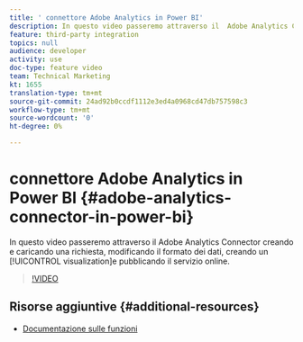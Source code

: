 ```yaml
---
title: ' connettore Adobe Analytics in Power BI'
description: In questo video passeremo attraverso il  Adobe Analytics Connector creando e caricando una richiesta, modificando il formato dei dati, creando una visualizzazione e pubblicando il servizio online.
feature: third-party integration
topics: null
audience: developer
activity: use
doc-type: feature video
team: Technical Marketing
kt: 1655
translation-type: tm+mt
source-git-commit: 24ad92b0ccdf1112e3ed4a0968cd47db757598c3
workflow-type: tm+mt
source-wordcount: '0'
ht-degree: 0%

---
```



#  connettore Adobe Analytics in Power BI {#adobe-analytics-connector-in-power-bi}

In questo video passeremo attraverso il  Adobe Analytics Connector creando e caricando una richiesta, modificando il formato dei dati, creando un [!UICONTROL visualization]e pubblicando il servizio online.

>[!VIDEO](https://video.tv.adobe.com/v/23130/?quality=12)

## Risorse aggiuntive {#additional-resources}

* [Documentazione sulle funzioni](https://docs.microsoft.com/en-us/power-bi/desktop-connect-adobe-analytics)
